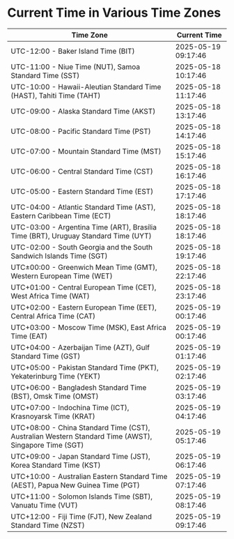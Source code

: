 # Current Time in Various Time Zones

| Time Zone | Current Time |
|-----------|--------------|
| UTC-12:00 - Baker Island Time (BIT) | 2025-05-19 09:17:46 |
| UTC-11:00 - Niue Time (NUT), Samoa Standard Time (SST) | 2025-05-18 10:17:46 |
| UTC-10:00 - Hawaii-Aleutian Standard Time (HAST), Tahiti Time (TAHT) | 2025-05-18 11:17:46 |
| UTC-09:00 - Alaska Standard Time (AKST) | 2025-05-18 13:17:46 |
| UTC-08:00 - Pacific Standard Time (PST) | 2025-05-18 14:17:46 |
| UTC-07:00 - Mountain Standard Time (MST) | 2025-05-18 15:17:46 |
| UTC-06:00 - Central Standard Time (CST) | 2025-05-18 16:17:46 |
| UTC-05:00 - Eastern Standard Time (EST) | 2025-05-18 17:17:46 |
| UTC-04:00 - Atlantic Standard Time (AST), Eastern Caribbean Time (ECT) | 2025-05-18 18:17:46 |
| UTC-03:00 - Argentina Time (ART), Brasília Time (BRT), Uruguay Standard Time (UYT) | 2025-05-18 18:17:46 |
| UTC-02:00 - South Georgia and the South Sandwich Islands Time (SGT) | 2025-05-18 19:17:46 |
| UTC±00:00 - Greenwich Mean Time (GMT), Western European Time (WET) | 2025-05-18 22:17:46 |
| UTC+01:00 - Central European Time (CET), West Africa Time (WAT) | 2025-05-18 23:17:46 |
| UTC+02:00 - Eastern European Time (EET), Central Africa Time (CAT) | 2025-05-19 00:17:46 |
| UTC+03:00 - Moscow Time (MSK), East Africa Time (EAT) | 2025-05-19 00:17:46 |
| UTC+04:00 - Azerbaijan Time (AZT), Gulf Standard Time (GST) | 2025-05-19 01:17:46 |
| UTC+05:00 - Pakistan Standard Time (PKT), Yekaterinburg Time (YEKT) | 2025-05-19 02:17:46 |
| UTC+06:00 - Bangladesh Standard Time (BST), Omsk Time (OMST) | 2025-05-19 03:17:46 |
| UTC+07:00 - Indochina Time (ICT), Krasnoyarsk Time (KRAT) | 2025-05-19 04:17:46 |
| UTC+08:00 - China Standard Time (CST), Australian Western Standard Time (AWST), Singapore Time (SGT) | 2025-05-19 05:17:46 |
| UTC+09:00 - Japan Standard Time (JST), Korea Standard Time (KST) | 2025-05-19 06:17:46 |
| UTC+10:00 - Australian Eastern Standard Time (AEST), Papua New Guinea Time (PGT) | 2025-05-19 07:17:46 |
| UTC+11:00 - Solomon Islands Time (SBT), Vanuatu Time (VUT) | 2025-05-19 08:17:46 |
| UTC+12:00 - Fiji Time (FJT), New Zealand Standard Time (NZST) | 2025-05-19 09:17:46 |
